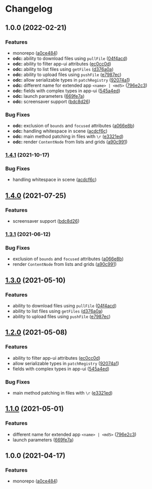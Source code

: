 # Changelog

## 1.0.0 (2022-02-21)


### Features

* monorepo ([a0ce484](https://github.com/dlenroc/node-roku/commit/a0ce484ee2acdd9e6e183e515940ae8bf218d325))
* **odc:** ability to download files using `pullFile` ([04f4acd](https://github.com/dlenroc/node-roku/commit/04f4acd9bf28832cbf17754c2609190cd73365ff))
* **odc:** ability to filter app-ui attributes ([ec0cc0d](https://github.com/dlenroc/node-roku/commit/ec0cc0d3a4cb17f4aed29e751b11b5176c54eaaf))
* **odc:** ability to list files using `getFiles` ([d376a0a](https://github.com/dlenroc/node-roku/commit/d376a0a435526f875ec210937cf4c63f942d44f0))
* **odc:** ability to upload files using `pushFile` ([e7987ec](https://github.com/dlenroc/node-roku/commit/e7987ec4c13742334b0e0a419ddbee5c230dad2b))
* **odc:** allow serializable types in `patchRegistry` ([92074a1](https://github.com/dlenroc/node-roku/commit/92074a1bf8367423668dcdf45f05bc046215a9ea))
* **odc:** different name for extended app `<name> | <md5>` ([796e2c3](https://github.com/dlenroc/node-roku/commit/796e2c314124ecaeae1ef98c8e4f07aaabdf7643))
* **odc:** fields with complex types in app-ui ([545a4ed](https://github.com/dlenroc/node-roku/commit/545a4ed34aec085ec87d2a01d0430bcc69967e49))
* **odc:** launch parameters ([669fe7a](https://github.com/dlenroc/node-roku/commit/669fe7a215ce7411efce921d2d6c5ecb0112cbbe))
* **odc:** screensaver support ([bdc8d26](https://github.com/dlenroc/node-roku/commit/bdc8d269f8b8fba7aa8646b9318830923b60f11c))


### Bug Fixes

* **odc:** exclusion of `bounds` and `focused` attributes ([a066e8b](https://github.com/dlenroc/node-roku/commit/a066e8bc0ba2397e31f29dc50b50330aa2088a5b))
* **odc:** handling whitespace in scene ([acdcf6c](https://github.com/dlenroc/node-roku/commit/acdcf6cd66662edbc4a1ebe932dc12650ac0902c))
* **odc:** main method patching in files with `\r` ([e3321ed](https://github.com/dlenroc/node-roku/commit/e3321ed83d70c7827a97bd6b9ab13dd61fa8b8d7))
* **odc:** render `ContentNode` from lists and grids ([a90c991](https://github.com/dlenroc/node-roku/commit/a90c9919d9d8603e81f92f56366df48a8ec96420))

### [1.4.1](https://www.github.com/dlenroc/node-roku/compare/roku-odc-v1.4.0...roku-odc-v1.4.1) (2021-10-17)


### Bug Fixes

* handling whitespace in scene ([acdcf6c](https://www.github.com/dlenroc/node-roku/commit/acdcf6cd66662edbc4a1ebe932dc12650ac0902c))

## [1.4.0](https://www.github.com/dlenroc/node-roku/compare/roku-odc-v1.3.1...roku-odc-v1.4.0) (2021-07-25)


### Features

* screensaver support ([bdc8d26](https://www.github.com/dlenroc/node-roku/commit/bdc8d269f8b8fba7aa8646b9318830923b60f11c))

### [1.3.1](https://www.github.com/dlenroc/node-roku/compare/roku-odc-v1.3.0...roku-odc-v1.3.1) (2021-06-12)


### Bug Fixes

* exclusion of `bounds` and `focused` attributes ([a066e8b](https://www.github.com/dlenroc/node-roku/commit/a066e8bc0ba2397e31f29dc50b50330aa2088a5b))
* render `ContentNode` from lists and grids ([a90c991](https://www.github.com/dlenroc/node-roku/commit/a90c9919d9d8603e81f92f56366df48a8ec96420))

## [1.3.0](https://www.github.com/dlenroc/node-roku/compare/roku-odc-v1.2.0...roku-odc-v1.3.0) (2021-05-10)


### Features

* ability to download files using `pullFile` ([04f4acd](https://www.github.com/dlenroc/node-roku/commit/04f4acd9bf28832cbf17754c2609190cd73365ff))
* ability to list files using `getFiles` ([d376a0a](https://www.github.com/dlenroc/node-roku/commit/d376a0a435526f875ec210937cf4c63f942d44f0))
* ability to upload files using `pushFile` ([e7987ec](https://www.github.com/dlenroc/node-roku/commit/e7987ec4c13742334b0e0a419ddbee5c230dad2b))

## [1.2.0](https://www.github.com/dlenroc/node-roku/compare/roku-odc-v1.1.0...roku-odc-v1.2.0) (2021-05-08)


### Features

* ability to filter app-ui attributes ([ec0cc0d](https://www.github.com/dlenroc/node-roku/commit/ec0cc0d3a4cb17f4aed29e751b11b5176c54eaaf))
* allow serializable types in `patchRegistry` ([92074a1](https://www.github.com/dlenroc/node-roku/commit/92074a1bf8367423668dcdf45f05bc046215a9ea))
* fields with complex types in app-ui ([545a4ed](https://www.github.com/dlenroc/node-roku/commit/545a4ed34aec085ec87d2a01d0430bcc69967e49))


### Bug Fixes

* main method patching in files with `\r` ([e3321ed](https://www.github.com/dlenroc/node-roku/commit/e3321ed83d70c7827a97bd6b9ab13dd61fa8b8d7))

## [1.1.0](https://www.github.com/dlenroc/node-roku/compare/roku-odc-v1.0.0...roku-odc-v1.1.0) (2021-05-01)


### Features

* different name for extended app `<name> | <md5>` ([796e2c3](https://www.github.com/dlenroc/node-roku/commit/796e2c314124ecaeae1ef98c8e4f07aaabdf7643))
* launch parameters ([669fe7a](https://www.github.com/dlenroc/node-roku/commit/669fe7a215ce7411efce921d2d6c5ecb0112cbbe))

## 1.0.0 (2021-04-17)


### Features

* monorepo ([a0ce484](https://www.github.com/dlenroc/node-roku/commit/a0ce484ee2acdd9e6e183e515940ae8bf218d325))
